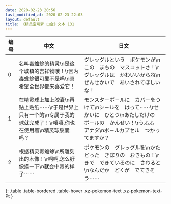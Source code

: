 ```yaml
---
date: 2020-02-23 20:56
last_modified_at: 2020-02-23 22:03
layout: default
title: 《精灵宝可梦 白金》文本 131
---
```

| 编号 | 中文 | 日文 |
| ---- | ---- | ---- |
| 0 | 名叫毒蟾蜍的精灵\n是这个城镇的吉祥物哦！\r因为毒蟾蜍很可爱不是吗\n真希望全世界都来喜爱它！ | グレッグルという　ポケモンが\nこの　まちの　マスコットさ！\rグレッグルは　かわいいからね\nぜんせかいで　あいされてほしいな！ |
| 1 | 在精灵球上加上胶囊\n再贴上贴纸⋯⋯\r于是世界上只有一个的\n专属于我的球就完成了！\r嘻嘻,你也在使用着\n精灵球胶囊吗？ | モンスタ－ボ－ルに　カバ－をつけて\nシ－ルを　はって⋯⋯\rせかいに　ひとつ\nあたしだけの　ボ－ルの　かんせい！\rうふふ　アナタ\nボ－ルカプセル　つかってますか？ |
| 2 | 根据精灵毒蟾蜍\n所雕刻出的木像！\r啊啊,怎么好像摸一下\n就会中毒的样子⋯⋯ | ポケモンの　グレッグルを\nかたどった　きぼりの　おきもの！\rきで　できているのに　さわると\nなんだか　どくが　でてきそう⋯⋯ |
{: .table .table-bordered .table-hover .xz-pokemon-text .xz-pokemon-text-Pt }